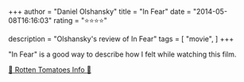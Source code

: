 +++
author = "Daniel Olshansky"
title = "In Fear"
date = "2014-05-08T16:16:03"
rating = "⭐⭐⭐⭐"

description = "Olshansky's review of In Fear"
tags = [
    "movie",
]
+++


"In Fear" is a good way to describe how I felt while watching this film.

[🍅 Rotten Tomatoes Info 🍅](https://www.rottentomatoes.com//m/in_fear_2013)